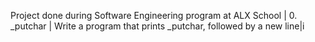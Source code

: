 Project done during Software Engineering program at ALX School
| 0. _putchar | Write a program that prints _putchar, followed by a new line|i
